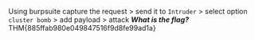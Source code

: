 Using burpsuite capture the request > send it to `Intruder` > select option `cluster bomb` > add payload > attack
***What is the flag?***  
THM{885ffab980e049847516f9d8fe99ad1a}
